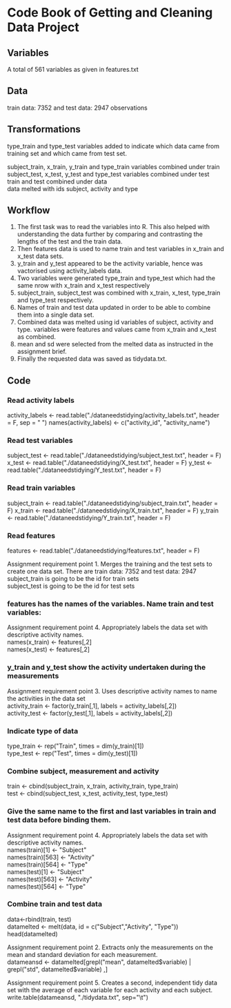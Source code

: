 Code Book of Getting and Cleaning Data Project
==============================================

Variables
---------

A total of 561 variables as given in features.txt


Data
----

train data: 7352 and test data: 2947 observations


Transformations
---------------

type_train and type_test variables added to indicate which data came from training set and which came from test set.

subject_train, x_train, y_train and type_train variables combined under train   
subject_test, x_test, y_test and type_test variables combined under test   
train and test combined under data   
data melted with ids subject, activity and type   

Workflow
--------
1. The first task was to read the variables into R. This also helped with understanding the data further by comparing and contrasting the lengths of the test and the train data. 
2. Then features data is used to name train and test variables in x_train and x_test data sets. 
3. y_train and y_test appeared to be the activity variable, hence was vactorised using activity_labels data.
4. Two variables were generated type_train and type_test which had the same nrow with x_train and x_test respectively
5. subject_train, subject_test was combined with x_train, x_test, type_train and type_test respectively. 
6. Names of train and test data updated in order to be able to combine them into a single data set.
7. Combined data was melted using id variables of subject, activity and type. variables were features and values came from x_train and x_test as combined.
8. mean and sd were selected from the melted data as instructed in the assignment brief.
9. Finally the requested data was saved as tidydata.txt.

Code
-----

### Read activity labels
activity_labels <- read.table("./dataneedstidying/activity_labels.txt", header = F, sep = " ")
names(activity_labels) <- c("activity_id", "activity_name")

### Read test variables
subject_test <- read.table("./dataneedstidying/subject_test.txt", header = F)
x_test <- read.table("./dataneedstidying/X_test.txt", header = F)
y_test <- read.table("./dataneedstidying/Y_test.txt", header = F)

### Read train variables
subject_train <- read.table("./dataneedstidying/subject_train.txt", header = F)
x_train <- read.table("./dataneedstidying/X_train.txt", header = F)
y_train <- read.table("./dataneedstidying/Y_train.txt", header = F)

### Read features
features <- read.table("./dataneedstidying/features.txt", header = F)


Assignment requirement point  1. Merges the training and the test sets to create one data set.
 There are train data: 7352 and test data: 2947    
 subject_train is going to be the id for train sets   
 subject_test is going to be the id for test sets   

### features has the names of the variables. Name train and test variables:
Assignment requirement point 4. Appropriately labels the data set with descriptive activity names.   
names(x_train) <- features[,2]   
names(x_test) <- features[,2]   

### y_train and y_test show the activity undertaken during the measurements
Assignment requirement point  3. Uses descriptive activity names to name the activities in the data set   
activity_train <- factor(y_train[,1], labels = activity_labels[,2])   
activity_test <- factor(y_test[,1], labels = activity_labels[,2])   

### Indicate type of data
type_train <- rep("Train", times = dim(y_train)[1])   
type_test <- rep("Test", times = dim(y_test)[1])   

### Combine subject, measurement and activity
train <- cbind(subject_train, x_train, activity_train, type_train)   
test <- cbind(subject_test, x_test, activity_test, type_test)   

### Give the same name to the first and last variables in train and test data before binding them.
Assignment requirement point 4. Appropriately labels the data set with descriptive activity names.   
names(train)[1] <- "Subject"   
names(train)[563] <- "Activity"    
names(train)[564] <- "Type"   
names(test)[1] <- "Subject"   
names(test)[563] <- "Activity"   
names(test)[564] <- "Type"   

### Combine train and test data
data<-rbind(train, test)   
datamelted <- melt(data, id = c("Subject","Activity", "Type"))   
head(datamelted)   

Assignment requirement point 2. Extracts only the measurements on the mean and standard deviation for each measurement.   
datameansd <- datamelted[grepl("mean", datamelted$variable) | grepl("std", datamelted$variable) ,]   


Assignment requirement point 5. Creates a second, independent tidy data set with the average of each variable for each activity and each subject.   
write.table(datameansd, "./tidydata.txt", sep="\t")
